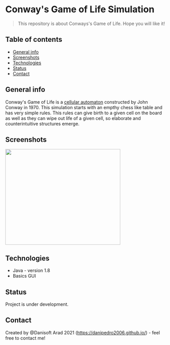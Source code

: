 # Conway's Game of Life Simulation
> This repository is about Conways's Game of Life. Hope you will like it!

## Table of contents
* [General info](#general-info)
* [Screenshots](#screenshots)
* [Technologies](#technologies)
* [Status](#status)
* [Contact](#contact)

## General info
Conway's Game of Life is a [cellular automaton](https://en.wikipedia.org/wiki/Cellular_automaton) constructed by John Conway in 1970. This simulation starts with an empthy chess like table and has very simple rules. This rules can give birth to a given cell on the board as well as they can wipe out life of a given cell, so elaborate and counterintuitive structures emerge.

## Screenshots
<img src=https://github.com/danipedro2006/Conway-s-Game-of-Life-Simulation/blob/dafault/LifeGameSimulation/2IHwAM48Mm.gif width="360" height="300">  

## Technologies
* Java - version 1.8
* Basics GUI

## Status
Project is under development. 

## Contact
Created by @Danisoft Arad 2021 (https://danipedro2006.github.io/) - feel free to contact me!

